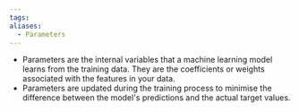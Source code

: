 ```yaml
---
tags: 
aliases:
  - Parameters
---
```

- Parameters are the internal variables that a machine learning model learns from the training data. They are the coefficients or weights associated with the features in your data.
- Parameters are updated during the training process to minimise the difference between the model's predictions and the actual target values.
